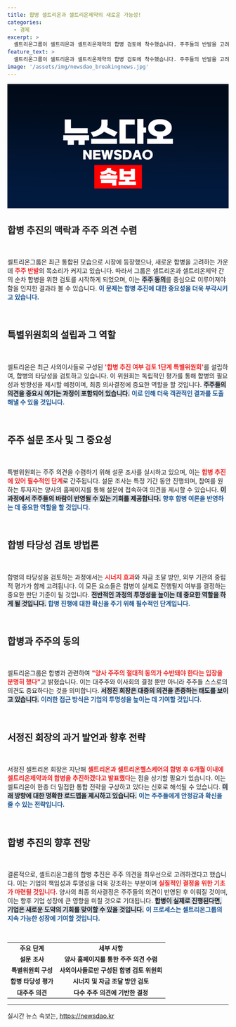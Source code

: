 ```yaml
---
title: 합병 셀트리온과 셀트리온제약의 새로운 가능성!
categories:
  - 경제
excerpt: >
  셀트리온그룹이 셀트리온과 셀트리온제약의 합병 검토에 착수했습니다. 주주들의 반발을 고려해 전원 사외이사로 구성된 특별위원회가 설문 조사를 진행하며, 합병 추진 여부는 주주 동의에 크게 의존할 전망입니다.
feature_text: >
  셀트리온그룹이 셀트리온과 셀트리온제약의 합병 검토에 착수했습니다. 주주들의 반발을 고려해 전원 사외이사로 구성된 특별위원회가 설문 조사를 진행하며, 합병 추진 여부는 주주 동의에 크게 의존할 전망입니다.
image: '/assets/img/newsdao_breakingnews.jpg'
---
```


<p><img src="/assets/img/newsdao_breakingnews.jpg" alt="flaretime 속보" /></p>

<h2 data-ke-size="size26">합병 추진의 맥락과 주주 의견 수렴</h2>

<p data-ke-size="size16">&nbsp;</p>

<p>셀트리온그룹은 최근 통합된 모습으로 시장에 등장했으나, 새로운 합병을 고려하는 가운데 <b><span style="color: #ee2323;">주주 반발</span></b>의 목소리가 커지고 있습니다. 따라서 그룹은 셀트리온과 셀트리온제약 간의 순차 합병을 위한 검토를 시작하게 되었으며, 이는 <b><span style="background-color: #21538527;">주주 동의</span></b>를 중심으로 이루어져야 함을 인지한 결과라 볼 수 있습니다. <b><span style="color: #1a5490;">이 문제는 합병 추진에 대한 중요성을 더욱 부각시키고 있습니다.</span></b></p>

<p data-ke-size="size16">&nbsp;</p>

<h2 data-ke-size="size26">특별위원회의 설립과 그 역할</h2>

<p data-ke-size="size16">&nbsp;</p>

<p>셀트리온은 최근 사외이사들로 구성된 <b><span style="color: #ee2323;">'합병 추진 여부 검토 1단계 특별위원회'</span></b>를 설립하여, 합병의 타당성을 검토하고 있습니다. 이 위원회는 독립적인 평가를 통해 합병의 필요성과 방향성을 제시할 예정이며, 최종 의사결정에 중요한 역할을 할 것입니다. <b><span style="background-color: #21538527;">주주들의 의견을 중요시 여기는 과정이 포함되어 있습니다.</span></b> <b><span style="color: #1a5490;">이로 인해 더욱 객관적인 결과를 도출해낼 수 있을 것입니다.</span></b></p>

<p data-ke-size="size16">&nbsp;</p>

<h2 data-ke-size="size26">주주 설문 조사 및 그 중요성</h2>

<p data-ke-size="size16">&nbsp;</p>

<p>특별위원회는 주주 의견을 수렴하기 위해 설문 조사를 실시하고 있으며, 이는 <b><span style="color: #ee2323;">합병 추진에 있어 필수적인 단계</span></b>로 간주됩니다. 설문 조사는 특정 기간 동안 진행되며, 참여를 원하는 투자자는 양사의 홈페이지를 통해 설문에 접속하여 의견을 제시할 수 있습니다. <b><span style="background-color: #21538527;">이 과정에서 주주들의 바람이 반영될 수 있는 기회를 제공합니다.</span></b> <b><span style="color: #1a5490;">향후 합병 여론을 반영하는 데 중요한 역할을 할 것입니다.</span></b></p>

<p data-ke-size="size16">&nbsp;</p>

<h2 data-ke-size="size26">합병 타당성 검토 방법론</h2>

<p data-ke-size="size16">&nbsp;</p>

<p>합병의 타당성을 검토하는 과정에서는 <b><span style="color: #ee2323;">시너지 효과</span></b>와 자금 조달 방안, 외부 기관의 중립적 평가가 함께 고려됩니다. 이 모든 요소들은 합병이 실제로 진행될지 여부를 결정하는 중요한 판단 기준이 될 것입니다. <b><span style="background-color: #21538527;">전반적인 과정의 투명성을 높이는 데 중요한 역할을 하게 될 것입니다.</span></b> <b><span style="color: #1a5490;">합병 진행에 대한 확신을 주기 위해 필수적인 단계입니다.</span></b></p>

<p data-ke-size="size16">&nbsp;</p>

<h2 data-ke-size="size26">합병과 주주의 동의</h2>

<p data-ke-size="size16">&nbsp;</p>

<p>셀트리온그룹은 합병과 관련하여 <b><span style="color: #ee2323;">"양사 주주의 절대적 동의가 수반돼야 한다는 입장을 분명히 했다"</span></b>고 밝혔습니다. 이는 대주주와 이사회의 결정 뿐만 아니라 주주들 스스로의 의견도 중요하다는 것을 의미합니다. <b><span style="background-color: #21538527;">서정진 회장은 대중의 의견을 존중하는 태도를 보이고 있습니다.</span></b> <b><span style="color: #1a5490;">이러한 접근 방식은 기업의 투명성을 높이는 데 기여할 것입니다.</span></b></p>

<p data-ke-size="size16">&nbsp;</p>

<h2 data-ke-size="size26">서정진 회장의 과거 발언과 향후 전략</h2>

<p data-ke-size="size16">&nbsp;</p>

<p>서정진 셀트리온 회장은 지난해 <b><span style="color: #ee2323;">셀트리온과 셀트리온헬스케어의 합병 후 6개월 이내에 셀트리온제약과의 합병을 추진하겠다고 발표했다</span></b>는 점을 상기할 필요가 있습니다. 이는 셀트리온이 한층 더 밀접한 통합 전략을 구상하고 있다는 신호로 해석될 수 있습니다. <b><span style="background-color: #21538527;">미래 방향에 대한 명확한 로드맵을 제시하고 있습니다.</span></b> <b><span style="color: #1a5490;">이는 주주들에게 안정감과 확신을 줄 수 있는 전략입니다.</span></b> </p>

<p data-ke-size="size16">&nbsp;</p>

<h2 data-ke-size="size26">합병 추진의 향후 전망</h2>

<p data-ke-size="size16">&nbsp;</p>

<p>결론적으로, 셀트리온그룹의 합병 추진은 주주 의견을 최우선으로 고려하겠다고 했습니다. 이는 기업의 책임성과 투명성을 더욱 강조하는 부분이며 <b><span style="color: #ee2323;">실질적인 결정을 위한 기초가 마련될 것입니다.</span></b> 양사의 최종 의사결정은 주주들의 의견이 반영된 후 이뤄질 것이며, 이는 향후 기업 성장에 큰 영향을 미칠 것으로 기대됩니다. <b><span style="background-color: #21538527;">합병이 실제로 진행된다면, 기업은 새로운 도약의 기회를 맞이할 수 있을 것입니다.</span></b> <b><span style="color: #1a5490;">이 프로세스는 셀트리온그룹의 지속 가능한 성장에 기여할 것입니다.</span></b></p>

<p data-ke-size="size16">&nbsp;</p>

<table>
    <tbody>
        <tr>
            <td style="text-align: center; height: 17px;"><b>주요 단계</b></td>
            <td style="text-align: center; height: 17px;"><b>세부 사항</b></td>
        </tr>
        <tr>
            <td style="text-align: center; height: 17px;"><b>설문 조사</b></td>
            <td style="text-align: center; height: 17px;"><b>양사 홈페이지를 통한 주주 의견 수렴</b></td>
        </tr>
        <tr>
            <td style="text-align: center; height: 17px;"><b>특별위원회 구성</b></td>
            <td style="text-align: center; height: 17px;"><b>사외이사들로만 구성된 합병 검토 위원회</b></td>
        </tr>
        <tr>
            <td style="text-align: center; height: 17px;"><b>합병 타당성 평가</b></td>
            <td style="text-align: center; height: 17px;"><b>시너지 및 자금 조달 방안 검토</b></td>
        </tr>
        <tr>
            <td style="text-align: center; height: 17px;"><b>대주주 의견</b></td>
            <td style="text-align: center; height: 17px;"><b>다수 주주 의견에 기반한 결정</b></td>
        </tr>
    </tbody>
</table>

<hr>
실시간 뉴스 속보는, <a href="https://newsdao.kr" rel="dofollow">https://newsdao.kr</a>



